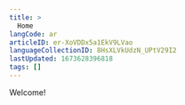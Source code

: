 ```yaml
---
title: >
  Home
langCode: ar
articleID: er-XoVDDx5a1EkV9LVao
languageCollectionID: 8HsXLVkUdzN_UPtV29I2
lastUpdated: 1673628396818
tags: []
---
```


Welcome!